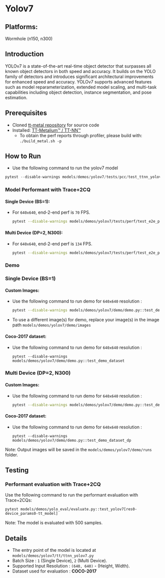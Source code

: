 # Yolov7

## Platforms:
Wormhole (n150, n300)

## Introduction
YOLOv7 is a state-of-the-art real-time object detector that surpasses all known object detectors in both speed and accuracy. It builds on the YOLO family of detectors and introduces significant architectural improvements for enhanced speed and accuracy. YOLOv7 supports advanced features such as model reparameterization, extended model scaling, and multi-task capabilities including object detection, instance segmentation, and pose estimation.

## Prerequisites
- Cloned [tt-metal repository](https://github.com/tenstorrent/tt-metal) for source code
- Installed: [TT-Metalium™ / TT-NN™](https://github.com/tenstorrent/tt-metal/blob/main/INSTALLING.md)
  - To obtain the perf reports through profiler, please build with: `./build_metal.sh -p`

## How to Run
- Use the following command to run the yolov7 model
```python
pytest --disable-warnings models/demos/yolov7/tests/pcc/test_ttnn_yolov7.py
```

### Model Performant with Trace+2CQ
#### Single Device (BS=1):
- For `640x640`, end-2-end perf is `70` FPS.
  ```bash
  pytest --disable-warnings models/demos/yolov7/tests/perf/test_e2e_performant.py::test_e2e_performant
  ```

#### Multi Device (DP=2, N300):
- For `640x640`, end-2-end perf is `134` FPS.

  ```bash
  pytest --disable-warnings models/demos/yolov7/tests/perf/test_e2e_performant.py::test_e2e_performant_dp
  ```

### Demo

### Single Device (BS=1)
#### Custom Images:
- Use the following command to run demo for `640x640` resolution :

    ```bash
    pytest --disable-warnings models/demos/yolov7/demo/demo.py::test_demo
    ```
- To use a different image(s) for demo, replace your image(s) in the image path `models/demos/yolov7/demo/images`

#### Coco-2017 dataset:
- Use the following command to run demo for `640x640` resolution :
  ```
  pytest --disable-warnings models/demos/yolov7/demo/demo.py::test_demo_dataset
  ```

### Multi Device (DP=2, N300)
#### Custom Images:
- Use the following command to run demo for `640x640` resolution :

  ```bash
  pytest --disable-warnings models/demos/yolov7/demo/demo.py::test_demo_dp
  ```

#### Coco-2017 dataset:
- Use the following command to run demo for `640x640` resolution :
  ```
  pytest --disable-warnings models/demos/yolov7/demo/demo.py::test_demo_dataset_dp
  ```

Note: Output images will be saved in the `models/demos/yolov7/demo/runs` folder.

## Testing

### Performant evaluation with Trace+2CQ
Use the following command to run the performant evaluation with Trace+2CQs:

```
pytest models/demos/yolo_eval/evaluate.py::test_yolov7[res0-device_params0-tt_model]
```
Note: The model is evaluated with 500 samples.

## Details
- The entry point of the model is located at ```models/demos/yolov7/tt/ttnn_yolov7.py```
- Batch Size : `1` (Single Device), `2` (Multi Device).
- Supported Input Resolution : `(640, 640)` - (Height, Width).
- Dataset used for evaluation : **COCO-2017**
